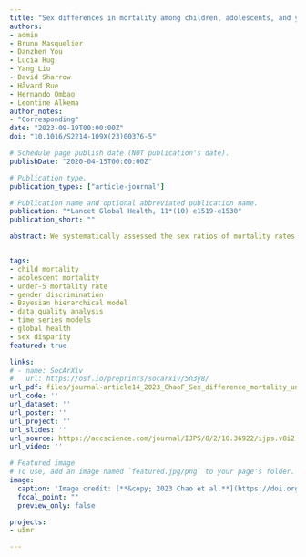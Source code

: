 ```yaml
---
title: "Sex differences in mortality among children, adolescents, and young people aged 0-24 years: a systematic assessment of national, regional, and global trends from 1990 to 2021"
authors:
- admin
- Bruno Masquelier
- Danzhen You
- Lucia Hug
- Yang Liu
- David Sharrow
- Håvard Rue
- Hernando Ombao
- Leontine Alkema
author_notes:
- "Corresponding"
date: "2023-09-19T00:00:00Z"
doi: "10.1016/S2214-109X(23)00376-5"

# Schedule page publish date (NOT publication's date).
publishDate: "2020-04-15T00:00:00Z"

# Publication type.
publication_types: ["article-journal"]

# Publication name and optional abbreviated publication name.
publication: "*Lancet Global Health, 11*(10) e1519-e1530"
publication_short: ""

abstract: We systematically assessed the sex ratios of mortality rates in the early life course, from birth to age 24 years, for 200 countries and territories from 1990 to 2021. We compiled three extensive databases, including publicly available data sources for children (aged 0–4 years), adolescents (5–14 years), and young people (15–24 years). We modelled the relationship between the sex ratio and total mortality rate for each age group. This study provides insight into levels and trends in sex ratios of mortality and pinpoints countries with outlying sex ratios. We showed that chances of survival up to age 24 years tend to improve more rapidly for girls than boys as total mortality decreases, with a reversal of this trend at very low mortality. Further research should focus on explaining differences across countries and regions, and shed light on the contribution of cause-specific mortality to these sex differences. Targeted interventions or legislation should be taken to reduce sex disparities due to discrimination or excessive exposure to violence.


tags:
- child mortality
- adolescent mortality
- under-5 mortality rate
- gender discrimination
- Bayesian hierarchical model
- data quality analysis
- time series models
- global health
- sex disparity
featured: true

links:
# - name: SocArXiv
#   url: https://osf.io/preprints/socarxiv/5n3y8/
url_pdf: files/journal-article14_2023_ChaoF_Sex_difference_mortality_under_25.pdf
url_code: ''
url_dataset: ''
url_poster: ''
url_project: ''
url_slides: ''
url_source: https://accscience.com/journal/IJPS/8/2/10.36922/ijps.v8i2.332
url_video: ''

# Featured image
# To use, add an image named `featured.jpg/png` to your page's folder. 
image:
  caption: 'Image credit: [**&copy; 2023 Chao et al.**](https://doi.org/10.1016/S2214-109X(23)00376-5)'
  focal_point: ""
  preview_only: false

projects:
- u5mr

---
```

<div data-badge-details="right" data-badge-type="medium-donut" data-doi="10.1016/S2214-109X(23)00376-5" data-hide-no-mentions="true" class="altmetric-embed"></div>
